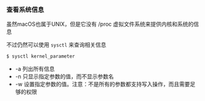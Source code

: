 ### 查看系统信息

虽然macOS也属于UNIX，但是它没有 /proc 虚拟文件系统来提供内核和系统的信息

不过仍然可以使用 `sysctl` 来查询相关信息

```cmd
$ sysctl kernel_parameter
```

* -a 列出所有信息
* -n 只显示指定参数的值，而不显示参数名
* -w 设置指定参数的值。注意：不是所有的参数都支持写入操作，而且需要足够的权限